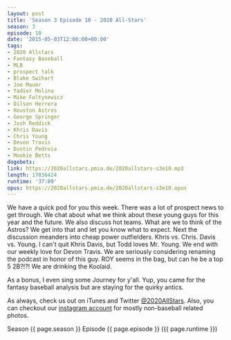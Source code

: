```yaml
---
layout: post
title: 'Season 3 Episode 10 - 2020 All-Stars'
season: 3
episode: 10
date: '2015-05-03T12:00:00+00:00'
tags:
- 2020 Allstars
- Fantasy Baseball
- MLB
- prospect talk
- Blake Swihart
- Joe Mauer
- Yadier Molina
- Mike Foltynewicz
- Dilson Herrera
- Houston Astros
- George Springer
- Josh Reddick
- Khris Davis
- Chris Young
- Devon Travis
- Dustin Pedroia
- Mookie Betts
dogebets:
link: https://2020allstars.pmia.de/2020allstars-s3e10.mp3
length: 17836424
runtime: '37:09'
opus: https://2020allstars.pmia.de/2020allstars-s3e10.opus
---
```

We have a quick pod for you this week.  There was a lot of prospect news to get through.  We chat about what we think about these young guys for this year and the future.  We also discuss hot teams.  What are we to think of the Astros?  We get into that and let you know what to expect.  Next the discussion meanders into cheap power outfielders.  Khris vs. Chris.  Davis vs. Young.  I can't quit Khris Davis, but Todd loves Mr. Young.  We end with our weekly love for Devon Travis.  We are seriously considering renaming the podcast in honor of this guy.  ROY seems in the bag, but can he be a top 5 2B?!?!  We are drinking the Koolaid.

As a bonus, I even sing some Journey for y'all.  Yup, you came for the fantasy baseball analysis but are staying for the quirky antics.

As always, check us out on iTunes and Twitter [@2020AllStars](https://www.twitter.com/2020allstars).  Also, you can checkout our [instagram account](https://www.instagram.com/2020allstars) for mostly non-baseball related photos.

Season {{ page.season }} Episode {{ page.episode }} ({{ page.runtime }})  
